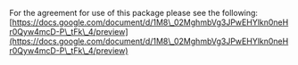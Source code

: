 For the agreement for use of this package please see the following:
[https://docs.google.com/document/d/1M8\_02MghmbVg3JPwEHYlkn0neHr0Qyw4mcD-P\_tFk\_4/preview](https://docs.google.com/document/d/1M8\_02MghmbVg3JPwEHYlkn0neHr0Qyw4mcD-P\_tFk\_4/preview)
